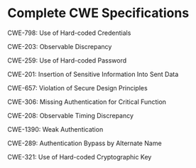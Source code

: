

# Complete CWE Specifications

CWE-798: Use of Hard-coded Credentials

CWE-203: Observable Discrepancy

CWE-259: Use of Hard-coded Password

CWE-201: Insertion of Sensitive Information Into Sent Data

CWE-657: Violation of Secure Design Principles

CWE-306: Missing Authentication for Critical Function

CWE-208: Observable Timing Discrepancy

CWE-1390: Weak Authentication

CWE-289: Authentication Bypass by Alternate Name

CWE-321: Use of Hard-coded Cryptographic Key